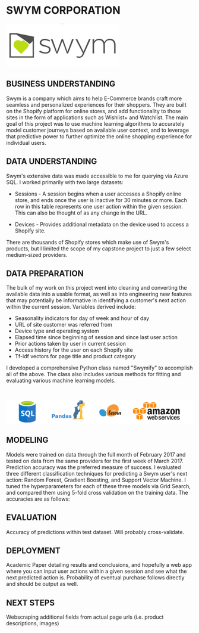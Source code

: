 # SWYM CORPORATION

![swym_logo](images/Swym-Logo.png)

## BUSINESS UNDERSTANDING
Swym is a company which aims to help E-Commerce brands craft more seamless and personalized experiences for their shoppers. They are built on the Shopify platform for online stores, and add functionality to those sites in the form of applications such as Wishlist+ and Watchlist. The main goal of this project was to use machine learning algorithms to accurately model customer journeys based on available user context, and to leverage that predictive power to further optimize the online shopping experience for individual users.

## DATA UNDERSTANDING
Swym's extensive data was made accessible to me for querying via Azure SQL. I worked primarily with two large datasets:

* Sessions - A session begins when a user accesses a Shopify online store, and ends once the user is inactive for 30 minutes or more. Each row in this table represents one user action within the given session. This can also be thought of as any change in the URL.

* Devices - Provides additional metadata on the device used to access a Shopify site.

There are thousands of Shopify stores which make use of Swym's products, but I limited the scope of my capstone project to just a few select medium-sized providers.

## DATA PREPARATION
The bulk of my work on this project went into cleaning and converting the available data into a usable format, as well as into engineering new features that may potentially be informative in identifying a customer's next action within the current session. Variables derived include:

* Seasonality indicators for day of week and hour of day
* URL of site customer was referred from
* Device type and operating system
* Elapsed time since beginning of session and since last user action
* Prior actions taken by user in current session
* Access history for the user on each Shopify site
* Tf-idf vectors for page title and product category

I developed a comprehensive Python class named "Swymify" to accomplish all of the above. The class also includes various methods for fitting and evaluating various machine learning models.

<br>

![tech_stack](images/Capstone-Tools.png)

## MODELING
Models were trained on data through the full month of February 2017 and tested on data from the same providers for the first week of March 2017. Prediction accuracy was the preferred measure of success. I evaluated three different classification techniques for predicting a Swym user's next action: Random Forest, Gradient Boosting, and Support Vector Machine. I tuned the hyperparameters for each of these three models via Grid Search, and compared them using 5-fold cross validation on the training data. The accuracies are as follows:

## EVALUATION
Accuracy of predictions within test dataset. Will probably cross-validate.

## DEPLOYMENT
Academic Paper detailing results and conclusions, and hopefully a web app where you can input user actions within a given session and see what the next predicted action is. Probability of eventual purchase follows directly and should be output as well.

## NEXT STEPS
Webscraping additional fields from actual page urls (i.e. product descriptions, images)
